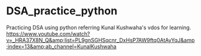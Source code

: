 # DSA_practice_python
Practicing DSA using python referring Kunal Kushwaha's vdos for learning. https://www.youtube.com/watch?v=_HRA37X8N_Q&amp;list=PL9gnSGHSqcnr_DxHsP7AW9ftq0AtAyYqJ&amp;index=13&amp;ab_channel=KunalKushwaha
